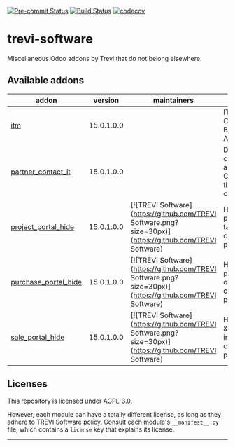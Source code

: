 
<!-- /!\ Non OCA Context : Set here the badge of your runbot / runboat instance. -->
[![Pre-commit Status](https://github.com/trevi-software/trevi-misc/actions/workflows/pre-commit.yml/badge.svg?branch=15.0)](https://github.com/trevi-software/trevi-misc/actions/workflows/pre-commit.yml?query=branch%3A15.0)
[![Build Status](https://github.com/trevi-software/trevi-misc/actions/workflows/test.yml/badge.svg?branch=15.0)](https://github.com/trevi-software/trevi-misc/actions/workflows/test.yml?query=branch%3A15.0)
[![codecov](https://codecov.io/gh/trevi-software/trevi-misc/branch/15.0/graph/badge.svg)](https://codecov.io/gh/trevi-software/trevi-misc)
<!-- /!\ Non OCA Context : Set here the badge of your translation instance. -->

<!-- /!\ do not modify above this line -->

# trevi-software

Miscellaneous Odoo addons by Trevi that do not belong elsewhere.

<!-- /!\ do not modify below this line -->

<!-- prettier-ignore-start -->

[//]: # (addons)

Available addons
----------------
addon | version | maintainers | summary
--- | --- | --- | ---
[itm](itm/) | 15.0.1.0.0 |  | IT Assets, Credentials, Backups, Applications.
[partner_contact_it](partner_contact_it/) | 15.0.1.0.0 |  | Designate a contact as an IT Contact of the parent company
[project_portal_hide](project_portal_hide/) | 15.0.1.0.0 | [![TREVI Software](https://github.com/TREVI Software.png?size=30px)](https://github.com/TREVI Software) | Hide projects &amp; tasks in the customer portal.
[purchase_portal_hide](purchase_portal_hide/) | 15.0.1.0.0 | [![TREVI Software](https://github.com/TREVI Software.png?size=30px)](https://github.com/TREVI Software) | Hide purchase orders in the customer portal.
[sale_portal_hide](sale_portal_hide/) | 15.0.1.0.0 | [![TREVI Software](https://github.com/TREVI Software.png?size=30px)](https://github.com/TREVI Software) | Hide orders &amp; quotations in the customer portal.

[//]: # (end addons)

<!-- prettier-ignore-end -->

## Licenses

This repository is licensed under [AGPL-3.0](LICENSE).

However, each module can have a totally different license, as long as they adhere to TREVI Software
policy. Consult each module's `__manifest__.py` file, which contains a `license` key
that explains its license.

----
<!-- /!\ Non OCA Context : Set here the full description of your organization. -->
